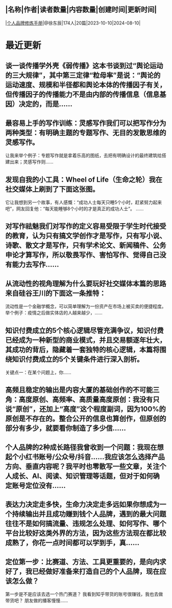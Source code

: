 |名称|作者|读者数量|内容数量|创建时间|更新时间|
---
|[个人品牌修炼手册](https://xiaobot.net/p/Halley02?refer=0b133df9-27dc-423b-8101-639049001c13)|@徐东辰|174人|20篇|2023-10-10|2024-08-10|

# 最近更新
## 谈一谈传播学外壳《弱传播》这本书谈到过“舆论运动的三大规律”，其中第三定律“粒母率”是说：“舆论的运动速度、规模和半径都和舆论本体的传播因子有关，但传播因子的传播能力不是由内部的传播信息（信息基因）决定的，而是......
## 最容易上手的写作训练：灵感写作我们可以把写作分为两种类型：有明确主题的专题写作、无目的发散思维的灵感写作。

让我来举个例子：专题写作就是拿着乐高的图纸，去把有明确设计的最终建筑给搭建出来；灵感写作则......
## 发现自我的小工具：Wheel of Life（生命之轮）我在社交媒体上刷到了下面这张图。
它让我想到另一个故事，有人感慨：“成功人士每天只睡5个小时，赶紧努力起来吧”，网友回复他：“每天能睡够8个小时的才是真正的成功人士”。
......
## 对写作祛魅我们对写作的定义容易受限于学生时代接受的教育，认为只有搞文学创作才是写作，只有写小说、诗歌、散文才是写作，只有学术论文、新闻稿件、公务申论才算写作，所以敬畏写作、害怕写作、觉得自己没有能力去写作......
## 从流动性的视角理解为什么要玩好社交媒体本篇的思路来自硅谷王川的下面这一条推特：

流动性是一个金融学概念，可以简单理解为一份资产在市场上被买卖的便捷程度。
举个例子：疫情之后做实体店的人越来越少，......
## 知识付费成立的5个核心逻辑尽管充满争议，知识付费已经成为一种新型的商业模式，并且交易额逐年壮大，其成功的背后，隐藏着一套独特的核心逻辑，本篇将围绕知识付费成立的5个关键条件进行深入剖析。
关键点一：在某个问题上，你......
## 高频且稳定的输出是内容大厦的基础创作的不可能三角：高度原创、高频率、高质量高度原创：我没有只说“原创”，还加上“高度”这个程度副词，因为100%的原创是不存在的。整合公开的信息也算创作，但原创的部分有多少，就要看你制造了多少信......
## 个人品牌的2种成长路径我曾收到一个问题：我现在想起个小红书账号/公众号/抖音......我应该怎么选择产品方向、垂直内容呢？我平时也零散写一些文章，关注个人成长、AI、阅读、知识管理等话题，但对于如何确定账号定位没有......
## 表达力决定走多快，生命力决定走多远如果你想成为一个持续输出并且成功赚到钱个人品牌，遇到的最大问题往往不是如何搞流量、违规怎么处理、如何写作、哪个平台比较好这类外界的方法，因为这些方法现在都比较成熟了，你花一点时间都可以学到手，真......
## 定位第一步：比赛道、方法、工具更重要的，是向内求好了，我已经做好准备来打造自己的个人品牌，现在应该怎么做？
第一步是不是应该去选一个热门赛道？
我看到知乎带货的账号很赚钱，我也去做带货吧？
朋友做的播客慢慢......

